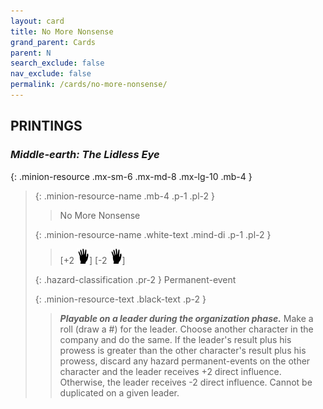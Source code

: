 ```yaml
---
layout: card
title: No More Nonsense
grand_parent: Cards
parent: N
search_exclude: false
nav_exclude: false
permalink: /cards/no-more-nonsense/
---
```


## PRINTINGS


### _Middle-earth: The Lidless Eye_

{: .minion-resource .mx-sm-6 .mx-md-8 .mx-lg-10 .mb-4 }
> {: .minion-resource-name .mb-4 .p-1 .pl-2 }
> > <div class="hazard-mp"></div>
> > <div class="card-name">No More Nonsense</div>
>
> {: .minion-resource-name .white-text .mind-di .p-1 .pl-2 }
> > [+2 ![](/assets/images/di.svg)] [-2 ![](/assets/images/di.svg)]
>
> {: .hazard-classification .pr-2 }
> Permanent-event
>
> {: .minion-resource-text .black-text .p-2 }
> > ***Playable on a leader during the organization phase.*** Make a roll (draw a #) for the leader. Choose another character in the company and do the same. If the leader's result plus his prowess is greater than the other character's result plus his prowess, discard any hazard permanent-events on the other character and the leader receives +2 direct influence. Otherwise, the leader receives -2 direct influence. Cannot be duplicated on a given leader. 
> 
